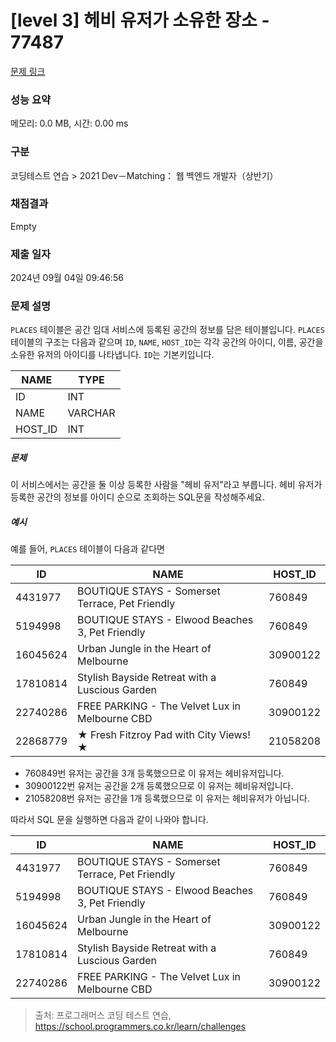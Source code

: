 # [level 3] 헤비 유저가 소유한 장소 - 77487 

[문제 링크](https://school.programmers.co.kr/learn/courses/30/lessons/77487) 

### 성능 요약

메모리: 0.0 MB, 시간: 0.00 ms

### 구분

코딩테스트 연습 > 2021 Dev－Matching： 웹 백엔드 개발자（상반기）

### 채점결과

Empty

### 제출 일자

2024년 09월 04일 09:46:56

### 문제 설명

<p><code>PLACES</code> 테이블은 공간 임대 서비스에 등록된 공간의 정보를 담은 테이블입니다. <code>PLACES</code> 테이블의 구조는 다음과 같으며 <code>ID</code>, <code>NAME</code>, <code>HOST_ID</code>는 각각 공간의 아이디, 이름, 공간을 소유한 유저의 아이디를 나타냅니다. <code>ID</code>는 기본키입니다.</p>
<table class="table">
        <thead><tr>
<th>NAME</th>
<th>TYPE</th>
</tr>
</thead>
        <tbody><tr>
<td>ID</td>
<td>INT</td>
</tr>
<tr>
<td>NAME</td>
<td>VARCHAR</td>
</tr>
<tr>
<td>HOST_ID</td>
<td>INT</td>
</tr>
</tbody>
      </table>
<h5>문제</h5>

<p>이 서비스에서는 공간을 둘 이상 등록한 사람을 "헤비 유저"라고 부릅니다. 헤비 유저가 등록한 공간의 정보를 아이디 순으로 조회하는 SQL문을 작성해주세요.</p>

<h5>예시</h5>

<p>예를 들어, <code>PLACES</code> 테이블이 다음과 같다면</p>
<table class="table">
        <thead><tr>
<th>ID</th>
<th>NAME</th>
<th>HOST_ID</th>
</tr>
</thead>
        <tbody><tr>
<td>4431977</td>
<td>BOUTIQUE STAYS - Somerset Terrace, Pet Friendly</td>
<td>760849</td>
</tr>
<tr>
<td>5194998</td>
<td>BOUTIQUE STAYS - Elwood Beaches 3, Pet Friendly</td>
<td>760849</td>
</tr>
<tr>
<td>16045624</td>
<td>Urban Jungle in the Heart of Melbourne</td>
<td>30900122</td>
</tr>
<tr>
<td>17810814</td>
<td>Stylish Bayside Retreat with a Luscious Garden</td>
<td>760849</td>
</tr>
<tr>
<td>22740286</td>
<td>FREE PARKING - The Velvet Lux in Melbourne CBD</td>
<td>30900122</td>
</tr>
<tr>
<td>22868779</td>
<td>★ Fresh Fitzroy Pad with City Views! ★</td>
<td>21058208</td>
</tr>
</tbody>
      </table>
<ul>
<li>760849번 유저는 공간을 3개 등록했으므로 이 유저는 헤비유저입니다. </li>
<li>30900122번 유저는 공간을 2개 등록했으므로 이 유저는 헤비유저입니다.</li>
<li>21058208번 유저는 공간을 1개 등록했으므로 이 유저는 헤비유저가 아닙니다.</li>
</ul>

<p>따라서 SQL 문을 실행하면 다음과 같이 나와야 합니다.</p>
<table class="table">
        <thead><tr>
<th>ID</th>
<th>NAME</th>
<th>HOST_ID</th>
</tr>
</thead>
        <tbody><tr>
<td>4431977</td>
<td>BOUTIQUE STAYS - Somerset Terrace, Pet Friendly</td>
<td>760849</td>
</tr>
<tr>
<td>5194998</td>
<td>BOUTIQUE STAYS - Elwood Beaches 3, Pet Friendly</td>
<td>760849</td>
</tr>
<tr>
<td>16045624</td>
<td>Urban Jungle in the Heart of Melbourne</td>
<td>30900122</td>
</tr>
<tr>
<td>17810814</td>
<td>Stylish Bayside Retreat with a Luscious Garden</td>
<td>760849</td>
</tr>
<tr>
<td>22740286</td>
<td>FREE PARKING - The Velvet Lux in Melbourne CBD</td>
<td>30900122</td>
</tr>
</tbody>
      </table>

> 출처: 프로그래머스 코딩 테스트 연습, https://school.programmers.co.kr/learn/challenges